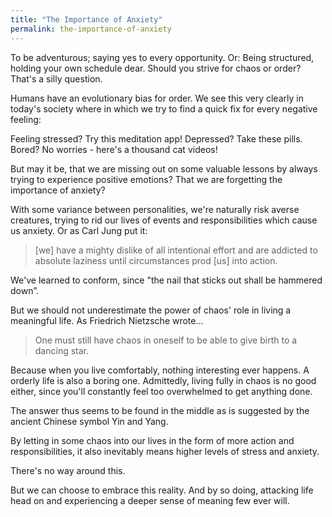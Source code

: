 ```yaml
---
title: "The Importance of Anxiety"
permalink: the-importance-of-anxiety
---
```


To be adventurous; saying yes to every opportunity. Or: Being structured, holding your own schedule dear. Should you strive for chaos or order? That's a silly question.

Humans have an evolutionary bias for order. We see this very clearly in today's society where in which we try to find a quick fix for every negative feeling:

Feeling stressed? Try this meditation app! Depressed? Take these pills. Bored? No worries - here's a thousand cat videos!

But may it be, that we are missing out on some valuable lessons by always trying to experience positive emotions? That we are forgetting the importance of anxiety?

With some variance between personalities, we're naturally risk averse creatures, trying to rid our lives of events and responsibilities which cause us anxiety. Or as Carl Jung put it:

> [we] have a mighty dislike of all intentional effort and are addicted to absolute laziness until circumstances prod [us] into action.

We've learned to conform, since "the nail that sticks out shall be hammered down”.

But we should not underestimate the power of chaos' role in living a meaningful life. As Friedrich Nietzsche wrote...

> One must still have chaos in oneself to be able to give birth to a dancing star.

Because when you live comfortably, nothing interesting ever happens. A orderly life is also a boring one. Admittedly, living fully in chaos is no good either, since you'll constantly feel too overwhelmed to get anything done.

The answer thus seems to be found in the middle as is suggested by the ancient Chinese symbol Yin and Yang.

By letting in some chaos into our lives in the form of more action and responsibilities, it also inevitably means higher levels of stress and anxiety.

There's no way around this.

But we can choose to embrace this reality. And by so doing, attacking life head on and experiencing a deeper sense of meaning few ever will.
